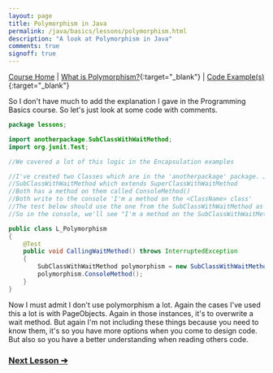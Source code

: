 ```yaml
---
layout: page
title: Polymorphism in Java
permalink: /java/basics/lessons/polymorphism.html
description: "A look at Polymorphism in Java"
comments: true
signoff: true
---
```

[Course Home](../../course) \| [What is Polymorphism?](/programming/lessons/polymorphism){:target="_blank"} \| [Code Example(s)](https://github.com/FriendlyTester/Free-Java-Basics-Course/blob/master/src/test/java/javalessons/L_Polymorphism.java){:target="_blank"}

So I don't have much to add the explanation I gave in the Programming Basics course. So let's just look at some code with comments.
```java
package lessons;

import anotherpackage.SubClassWithWaitMethod;
import org.junit.Test;

//We covered a lot of this logic in the Encapsulation examples

//I've created two Classes which are in the 'anotherpackage' package. Just to keep the lessons in order, no other reason
//SubClassWithWaitMethod which extends SuperClassWithWaitMethod
//Both has a method on them called ConsoleMethod()
//Both write to the console 'I'm a method on the <ClassName> class'
//The test below should use the one from the SubClassWithWaitMethod as that overwrites the SuperClass
//So in the console, we'll see "I'm a method on the SubClassWithWaitMethod class"

public class L_Polymorphism
{
    @Test
    public void CallingWaitMethod() throws InterruptedException
    {
        SubClassWithWaitMethod polymorphism = new SubClassWithWaitMethod();
        polymorphism.ConsoleMethod();
    }
}
```

Now I must admit I don't use polymorphism a lot. Again the cases I've used this a lot is with PageObjects. Again in those instances, it's to overwrite a wait method. But again I'm not including these things because you need to know them, it's so you have more options when you come to design code. But also so you have a better understanding when reading others code.

### [Next Lesson &#10132;](../lessons/debugging)
